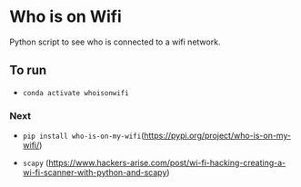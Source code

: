 # Who is on Wifi

Python script to see who is connected to a wifi network.

## To run

- `conda activate whoisonwifi`

### Next

- `pip install who-is-on-my-wifi`(https://pypi.org/project/who-is-on-my-wifi/)

- `scapy` (https://www.hackers-arise.com/post/wi-fi-hacking-creating-a-wi-fi-scanner-with-python-and-scapy)